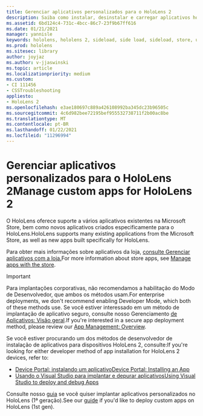```yaml
---
title: Gerenciar aplicativos personalizados para o HoloLens 2
description: Saiba como instalar, desinstalar e carregar aplicativos holográficos personalizados em dispositivos HoloLens 2 usando o Device Portal e o Visual Studio.
ms.assetid: 6bd124c4-731c-4bcc-86c7-23f9b67ff616
ms.date: 01/21/2021
manager: yannisle
keywords: hololens, hololens 2, sideload, side load, sideload, store, uwp, app, install
ms.prod: hololens
ms.sitesec: library
author: joyjaz
ms.author: v-jjaswinski
ms.topic: article
ms.localizationpriority: medium
ms.custom:
- CI 111456
- CSSTroubleshooting
appliesto:
- HoloLens 2
ms.openlocfilehash: e3ae180697c889a426108992ba345dc23b96505c
ms.sourcegitcommit: 4c6d982bee72195bef955532738711f2b00ac8be
ms.translationtype: MT
ms.contentlocale: pt-BR
ms.lasthandoff: 01/22/2021
ms.locfileid: "11296994"
---
```

# <span data-ttu-id="3265a-104">Gerenciar aplicativos personalizados para o HoloLens 2</span><span class="sxs-lookup"><span data-stu-id="3265a-104">Manage custom apps for HoloLens 2</span></span>

<span data-ttu-id="3265a-105">O HoloLens oferece suporte a vários aplicativos existentes na Microsoft Store, bem como novos aplicativos criados especificamente para o HoloLens.</span><span class="sxs-lookup"><span data-stu-id="3265a-105">HoloLens supports many existing applications from the Microsoft Store, as well as new apps built specifically for HoloLens.</span></span> 

<span data-ttu-id="3265a-106">Para obter mais informações sobre aplicativos da loja, [consulte Gerenciar aplicativos com a loja.](holographic-store-apps.md)</span><span class="sxs-lookup"><span data-stu-id="3265a-106">For more information about store apps, see [Manage apps with the store](holographic-store-apps.md).</span></span>

> [!IMPORTANT]
> <span data-ttu-id="3265a-107">Para implantações corporativas, não recomendamos a habilitação do Modo de Desenvolvedor, que ambos os métodos usam.</span><span class="sxs-lookup"><span data-stu-id="3265a-107">For enterprise deployments, we don't recommend enabling Developer Mode, which both of these methods use.</span></span> <span data-ttu-id="3265a-108">Se você estiver interessado em um método de implantação de aplicativo seguro, consulte nosso Gerenciamento [de Aplicativos: Visão geral](app-deploy-overview.md).</span><span class="sxs-lookup"><span data-stu-id="3265a-108">If you're interested in a secure app deployment method, please review our [App Management: Overview](app-deploy-overview.md).</span></span>

<span data-ttu-id="3265a-109">Se você estiver procurando um dos métodos de desenvolvedor de instalação de aplicativos para dispositivos HoloLens 2, consulte:</span><span class="sxs-lookup"><span data-stu-id="3265a-109">If you're looking for either developer method of app installation for HoloLens 2 devices, refer to:</span></span>
- [<span data-ttu-id="3265a-110">Device Portal: instalando um aplicativo</span><span class="sxs-lookup"><span data-stu-id="3265a-110">Device Portal: Installing an App</span></span>](https://docs.microsoft.com/windows/mixed-reality/develop/platform-capabilities-and-apis/using-the-windows-device-portal#installing-an-app)
- [<span data-ttu-id="3265a-111">Usando o Visual Studio para implantar e depurar aplicativos</span><span class="sxs-lookup"><span data-stu-id="3265a-111">Using Visual Studio to deploy and debug Apps</span></span>](https://docs.microsoft.com/windows/mixed-reality/develop/platform-capabilities-and-apis/using-visual-studio)

<span data-ttu-id="3265a-112">Consulte nosso [guia](holographic-custom-apps.md) se você quiser implantar aplicativos personalizados no HoloLens (1ª geração).</span><span class="sxs-lookup"><span data-stu-id="3265a-112">See our [guide](holographic-custom-apps.md) if you'd like to deploy custom apps on HoloLens (1st gen).</span></span>